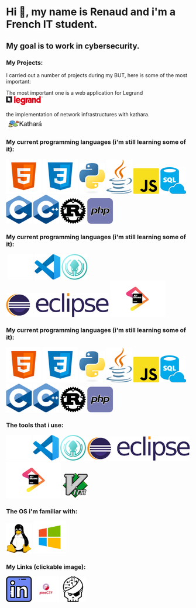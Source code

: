# Hi 👋, my name is Renaud and i'm a French IT student.

## My goal is to work in cybersecurity.

### My Projects:

I carried out a number of projects during my BUT, here is some of the most important:

The most important one is a web application for Legrand <br>
<img src="./media/Logo_Legrand.png" alt="legrand" width="100">

the implementation of network infrastructures with kathara. <br>
<img src="media/kathara.png" alt="kathara" width="100">

### My current programming languages (i'm still learning some of it):

![html](./media/html.png)
![css](./media/css.png)
<img src="./media/python.png" alt="python" width="70"/>
<img src="./media/java.png" alt="java" width="70">
<img src="./media/javascript.png" alt="JS" width="70">
<img src="./media/SQL.png" alt="SQL" width="70">
<img src="./media/C.svg" alt="C" width="70">
<img src="./media/C++.svg" alt="C++" width="70">
<img src="media/rust.png" alt="rust" width="70">
<img src="./media/php.webp" alt="php" width="70">

### My current programming languages (i'm still learning some of it):

![]()
<img src="./media/github.png" alt="github" width="70">
<img src="./media/VSC.svg" alt="vsc" width="70">
<img src="./media/gitkraken.svg" alt="gitkraken" width="70">
<img src="./media/eclipse.svg" alt="eclipse" width="280">
<img src="./media/JetBrains.svg" alt="JB" width="150">

### My current programming languages (i'm still learning some of it):

![html](./media/html.png)
![css](./media/css.png)
<img src="./media/python.png" alt="python" width="70"/>
<img src="./media/java.png" alt="java" width="70">
<img src="./media/javascript.png" alt="JS" width="70">
<img src="./media/SQL.png" alt="SQL" width="70">
<img src="./media/C.svg" alt="C" width="70">
<img src="./media/C++.svg" alt="C++" width="70">
<img src="media/rust.png" alt="rust" width="70">
<img src="./media/php.webp" alt="php" width="70">

### The tools that i use:

<img src="./media/github.png" alt="github" width="70">
<img src="./media/VSC.svg" alt="vsc" width="70">
<img src="./media/gitkraken.svg" alt="gitkraken" width="70">
<img src="./media/eclipse.svg" alt="eclipse" width="280">
<img src="./media/JetBrains.svg" alt="JB" width="150">
<img src="./media/vim.webp" alt="vim" width="70">

### The OS i'm familiar with:

<img src="./media/Tux.webp" alt="tux" width="70">
<img src="./media/windows.png" alt="windows" width="90">

### My Links (clickable image):

<a href="https://www.linkedin.com/in/renaud-abdellou-genestier-a5ba07297/"><img src ="./media/linkedin.png" alt="linkedin" width="70"></a>
<a href="https://play.picoctf.org/users/WiisteeR"><img src="./media/picoctf.png" alt="picoctf" width="70"></a>
<a href="https://www.root-me.org/WiisteeR-865316?lang=fr#170769b896f5b38adcf91b28b7dddd26"><img src="./media/rootme.jpg" alt="picoctf" width="70"></a>
